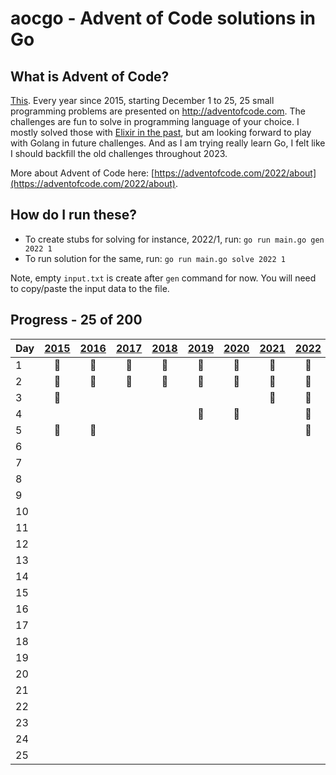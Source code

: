 # aocgo - Advent of Code solutions in Go

## What is Advent of Code?

[This](https://adventofcode.com). Every year since 2015, starting December 1 to 25, 25 small programming problems are presented on http://adventofcode.com. The challenges are fun to solve in programming language of your choice. I mostly solved those with [Elixir in the past](https://github.com/code-shoily/advent_of_code), but am looking forward to play with Golang in future challenges. And as I am trying really learn Go, I felt like I should backfill the old challenges throughout 2023. 

More about Advent of Code here: [https://adventofcode.com/2022/about](https://adventofcode.com/2022/about).

## How do I run these?
* To create stubs for solving for instance, 2022/1, run: `go run main.go gen 2022 1`
* To run solution for the same, run: `go run main.go solve 2022 1`

Note, empty `input.txt` is create after `gen` command for now. You will need to copy/paste the input data to the file.

## Progress - 25 of 200

| Day | [2015](year15/) | [2016](year16/) | [2017](year17/) | [2018](year18/) | [2019](year19/) | [2020](year20/) | [2021](year21/) | [2022](year22/) |
|---|:-:|:-:|:-:|:-:|:-:|:-:|:-:|:-:|
|1| :1st_place_medal: | :1st_place_medal: | :1st_place_medal: | :1st_place_medal: | :1st_place_medal:| :1st_place_medal: | :1st_place_medal: | :1st_place_medal: |
|2| :1st_place_medal: | :1st_place_medal: | :1st_place_medal: | :1st_place_medal: | :1st_place_medal: | :1st_place_medal: | :1st_place_medal: | :1st_place_medal: |
|3| :1st_place_medal: |  | | | | | :1st_place_medal: | :1st_place_medal: |
|4| | | | | :1st_place_medal: | :1st_place_medal: | | :1st_place_medal: |
|5| :1st_place_medal: | :1st_place_medal: | | | | | | :1st_place_medal: |
|6| | | | | | | | |
|7| | | | | | | | |
|8| | | | | | | | |
|9| | | | | | | | |
|10| | | | | | | | |
|11| | | | | | | | |
|12| | | | | | | | |
|13| | | | | | | | |
|14| | | | | | | | |
|15| | | | | | | | |
|16| | | | | | | | |
|17| | | | | | | | |
|18| | | | | | | | |
|19| | | | | | | | |
|20| | | | | | | | |
|21| | | | | | | | |
|22| | | | | | | | |
|23| | | | | | | | |
|24| | | | | | | | |
|25| | | | | | | | |
